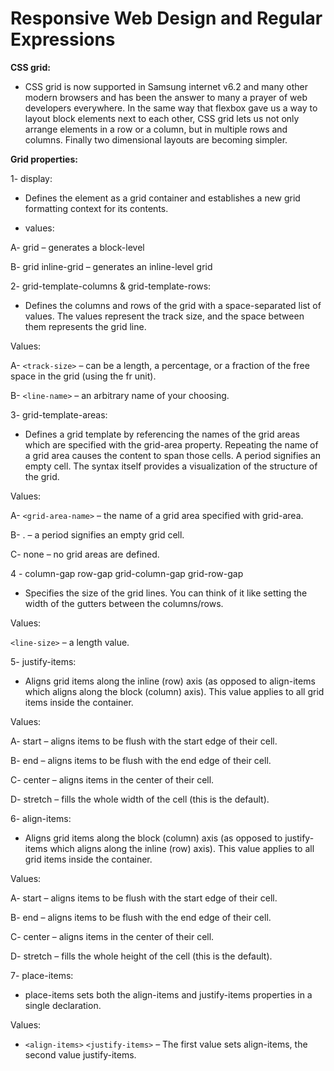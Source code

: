 # Responsive Web Design and Regular Expressions

**CSS grid:**

- CSS grid is now supported in Samsung internet v6.2 and many other modern browsers and has been the answer to many a prayer of web developers everywhere. In the same way that flexbox gave us a way to layout block elements next to each other, CSS grid lets us not only arrange elements in a row or a column, but in multiple rows and columns. Finally two dimensional layouts are becoming simpler.

**Grid properties:**

1- display:

- Defines the element as a grid container and establishes a new grid formatting context for its contents.

- values:

A- grid – generates a block-level

B- grid
inline-grid – generates an inline-level grid

2- grid-template-columns & 
grid-template-rows:

- Defines the columns and rows of the grid with a space-separated list of values. The values represent the track size, and the space between them represents the grid line.

Values:

A- `<track-size>` – can be a length, a percentage, or a fraction of the free space in the grid (using the fr unit).

B- `<line-name>` – an arbitrary name of your choosing.

3- grid-template-areas:

- Defines a grid template by referencing the names of the grid areas which are specified with the grid-area property. Repeating the name of a grid area causes the content to span those cells. A period signifies an empty cell. The syntax itself provides a visualization of the structure of the grid.

Values:

A- `<grid-area-name>` – the name of a grid area specified with grid-area.

B- . – a period signifies an empty grid cell.

C- none – no grid areas are defined.

4 - column-gap
row-gap
grid-column-gap
grid-row-gap

- Specifies the size of the grid lines. You can think of it like setting the width of the gutters between the columns/rows.

Values:

`<line-size>` – a length value.

5- justify-items:

- Aligns grid items along the inline (row) axis (as opposed to align-items which aligns along the block (column) axis). This value applies to all grid items inside the container.

Values:

A- start – aligns items to be flush with the start edge of their cell.

B- end – aligns items to be flush with the end edge of their cell.

C- center – aligns items in the center of their cell.

D- stretch – fills the whole width of the cell (this is the default).

6- align-items:

- Aligns grid items along the block (column) axis (as opposed to justify-items which aligns along the inline (row) axis). This value applies to all grid items inside the container.

Values:

A- start – aligns items to be flush with the start edge of their cell.

B- end – aligns items to be flush with the end edge of their cell.

C- center – aligns items in the center of their cell.

D- stretch – fills the whole height of the cell (this is the default).

7- place-items:

- place-items sets both the align-items and justify-items properties in a single declaration.

Values:

- `<align-items>`  `<justify-items>` – The first value sets align-items, the second value justify-items.